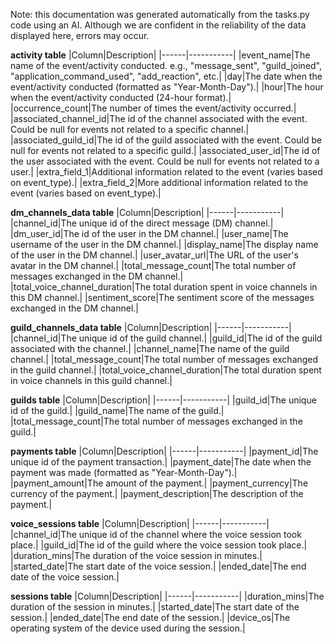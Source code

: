 Note: this documentation was generated automatically from the tasks.py code using an AI. Although we are confident in the reliability of the data displayed here, errors may occur.


**activity table**
|Column|Description|
|------|-----------|
|event_name|The name of the event/activity conducted. e.g., "message_sent", "guild_joined", "application_command_used", "add_reaction", etc.|
|day|The date when the event/activity conducted (formatted as "Year-Month-Day").|
|hour|The hour when the event/activity conducted (24-hour format).|
|occurrence_count|The number of times the event/activity occurred.|
|associated_channel_id|The id of the channel associated with the event. Could be null for events not related to a specific channel.|
|associated_guild_id|The id of the guild associated with the event. Could be null for events not related to a specific guild.|
|associated_user_id|The id of the user associated with the event. Could be null for events not related to a user.|
|extra_field_1|Additional information related to the event (varies based on event_type).|
|extra_field_2|More additional information related to the event (varies based on event_type).|

**dm_channels_data table**
|Column|Description|
|------|-----------|
|channel_id|The unique id of the direct message (DM) channel.|
|dm_user_id|The id of the user in the DM channel.|
|user_name|The username of the user in the DM channel.|
|display_name|The display name of the user in the DM channel.|
|user_avatar_url|The URL of the user's avatar in the DM channel.|
|total_message_count|The total number of messages exchanged in the DM channel.|
|total_voice_channel_duration|The total duration spent in voice channels in this DM channel.|
|sentiment_score|The sentiment score of the messages exchanged in the DM channel.|

**guild_channels_data table**
|Column|Description|
|------|-----------|
|channel_id|The unique id of the guild channel.|
|guild_id|The id of the guild associated with the channel.|
|channel_name|The name of the guild channel.|
|total_message_count|The total number of messages exchanged in the guild channel.|
|total_voice_channel_duration|The total duration spent in voice channels in this guild channel.|

**guilds table**
|Column|Description|
|------|-----------|
|guild_id|The unique id of the guild.|
|guild_name|The name of the guild.|
|total_message_count|The total number of messages exchanged in the guild.|

**payments table**
|Column|Description|
|------|-----------|
|payment_id|The unique id of the payment transaction.|
|payment_date|The date when the payment was made (formatted as "Year-Month-Day").|
|payment_amount|The amount of the payment.|
|payment_currency|The currency of the payment.|
|payment_description|The description of the payment.|

**voice_sessions table**
|Column|Description|
|------|-----------|
|channel_id|The unique id of the channel where the voice session took place.|
|guild_id|The id of the guild where the voice session took place.|
|duration_mins|The duration of the voice session in minutes.|
|started_date|The start date of the voice session.|
|ended_date|The end date of the voice session.|

**sessions table**
|Column|Description|
|------|-----------|
|duration_mins|The duration of the session in minutes.|
|started_date|The start date of the session.|
|ended_date|The end date of the session.|
|device_os|The operating system of the device used during the session.|